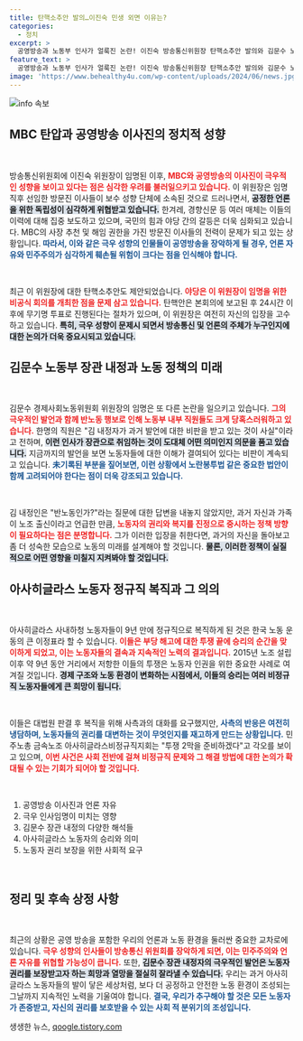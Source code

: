 ```yaml
---
title: 탄핵소추안 발의…이진숙 민생 외면 이유는?
categories:
  - 정치
excerpt: >
  공영방송과 노동부 인사가 얼룩진 논란! 이진숙 방송통신위원장 탄핵소추안 발의와 김문수 노동부 장관 내정의 충격적 배경을 파헤쳐보세요! 9년 만의 아사히글라스 정규직 출근도 놓치지 마세요!
feature_text: >
  공영방송과 노동부 인사가 얼룩진 논란! 이진숙 방송통신위원장 탄핵소추안 발의와 김문수 노동부 장관 내정의 충격적 배경을 파헤쳐보세요! 9년 만의 아사히글라스 정규직 출근도 놓치지 마세요!
image: 'https://www.behealthy4u.com/wp-content/uploads/2024/06/news.jpg'
---
```


<p><img src="https://www.behealthy4u.com/wp-content/uploads/2024/06/news.jpg" alt="info 속보" /></p>

<h2 data-ke-size="size26">MBC 탄압과 공영방송 이사진의 정치적 성향</h2>

<p data-ke-size="size16">&nbsp;</p>

<p>방송통신위원회에 이진숙 위원장이 임명된 이후, <b><span style="color: #ee2323;">MBC와 공영방송의 이사진이 극우적인 성향을 보이고 있다는 점은 심각한 우려를 불러일으키고 있습니다.</span></b> 이 위원장은 임명 직후 선임한 방문진 이사들이 보수 성향 단체에 소속된 것으로 드러나면서, <b><span style="background-color: #21538527;">공정한 언론을 위한 독립성이 심각하게 위협받고 있습니다.</span></b> 한겨레, 경향신문 등 여러 매체는 이들의 이력에 대해 집중 보도하고 있으며, 국민의 힘과 야당 간의 갈등은 더욱 심화되고 있습니다. MBC의 사장 추천 및 해임 권한을 가진 방문진 이사들의 전력이 문제가 되고 있는 상황입니다.<b><span style="color: #1a5490;"> 따라서, 이와 같은 극우 성향의 인물들이 공영방송을 장악하게 될 경우, 언론 자유와 민주주의가 심각하게 훼손될 위험이 크다는 점을 인식해야 합니다.</span></b></p>

<p data-ke-size="size16">&nbsp;</p>

<p>최근 이 위원장에 대한 탄핵소추안도 제안되었습니다. <b><span style="color: #ee2323;">야당은 이 위원장이 임명을 위한 비공식 회의를 개최한 점을 문제 삼고 있습니다.</span></b> 탄핵안은 본회의에 보고된 후 24시간 이후에 무기명 투표로 진행된다는 절차가 있으며, 이 위원장은 여전히 자신의 입장을 고수하고 있습니다. <b><span style="background-color: #21538527;">특히, 극우 성향이 문제시 되면서 방송통신 및 언론의 주체가 누구인지에 대한 논의가 더욱 중요시되고 있습니다.</span></b></p>

<h2 data-ke-size="size26">김문수 노동부 장관 내정과 노동 정책의 미래</h2>

<p data-ke-size="size16">&nbsp;</p>

<p>김문수 경제사회노동위원회 위원장의 임명은 또 다른 논란을 일으키고 있습니다. <b><span style="color: #ee2323;">그의 극우적인 발언과 함께 반노동 행보로 인해 노동부 내부 직원들도 크게 당혹스러워하고 있습니다.</span></b> 한명의 직원은 "김 내정자가 과거 발언에 대한 비판을 받고 있는 것이 사실"이라고 전하며, <b><span style="background-color: #21538527;">이런 인사가 장관으로 취임하는 것이 도대체 어떤 의미인지 의문을 품고 있습니다.</span></b> 지금까지의 발언을 보면 노동자들에 대한 이해가 결여되어 있다는 비판이 계속되고 있습니다. <b><span style="color: #1a5490;">未기록된 부분을 짚어보면, 이런 상황에서 노란봉투법 같은 중요한 법안이 함께 고려되어야 한다는 점이 더욱 강조되고 있습니다.</span></b></p>

<p data-ke-size="size16">&nbsp;</p>

<p>김 내정인은 "반노동인가?"라는 질문에 대한 답변을 내놓지 않았지만, 과거 자신과 가족이 노조 출신이라고 언급한 만큼, <b><span style="color: #ee2323;">노동자의 권리와 복지를 진정으로 중시하는 정책 방향이 필요하다는 점은 분명합니다.</span></b> 그가 이러한 입장을 취한다면, 과거의 자신을 돌아보고 좀 더 성숙한 모습으로 노동의 미래를 설계해야 할 것입니다. <b><span style="background-color: #21538527;">물론, 이러한 정책이 실질적으로 어떤 영향을 미칠지 지켜봐야 할 것입니다.</span></b></p>

<h2 data-ke-size="size26">아사히글라스 노동자 정규직 복직과 그 의의</h2>

<p data-ke-size="size16">&nbsp;</p>

<p>아사히글라스 사내하청 노동자들이 9년 만에 정규직으로 복직하게 된 것은 한국 노동 운동의 큰 이정표라 할 수 있습니다. <b><span style="color: #ee2323;">이들은 부당 해고에 대한 투쟁 끝에 승리의 순간을 맞이하게 되었고, 이는 노동자들의 결속과 지속적인 노력의 결과입니다.</span></b> 2015년 노조 설립 이후 약 9년 동안 거리에서 저항한 이들의 투쟁은 노동자 인권을 위한 중요한 사례로 여겨질 것입니다. <b><span style="background-color: #21538527;">경제 구조와 노동 환경이 변화하는 시점에서, 이들의 승리는 여러 비정규직 노동자들에게 큰 희망이 됩니다.</span></b></p>

<p data-ke-size="size16">&nbsp;</p>

<p>이들은 대법원 판결 후 복직을 위해 사측과의 대화를 요구했지만, <b><span style="color: #1a5490;">사측의 반응은 여전히 냉담하며, 노동자들의 권리를 대변하는 것이 무엇인지를 재고하게 만드는 상황입니다.</span></b> 민주노총 금속노조 아사히글라스비정규직지회는 "투쟁 2막을 준비하겠다"고 각오를 보이고 있으며, <b><span style="color: #ee2323;">이번 사건은 사회 전반에 걸쳐 비정규직 문제와 그 해결 방법에 대한 논의가 확대될 수 있는 기회가 되어야 할 것입니다.</span></b></p>

<p data-ke-size="size16">&nbsp;</p>

<ol>
  <li>공영방송 이사진과 언론 자유</li>
  <li>극우 인사임명이 미치는 영향</li>
  <li>김문수 장관 내정의 다양한 해석들</li>
  <li>아사히글라스 노동자의 승리와 의미</li>
  <li>노동자 권리 보장을 위한 사회적 요구</li>
</ol>

<p data-ke-size="size16">&nbsp;</p>

<h2 data-ke-size="size26">정리 및 후속 상정 사항</h2>

<p data-ke-size="size16">&nbsp;</p>

<p>최근의 상황은 공영 방송을 포함한 우리의 언론과 노동 환경을 둘러싼 중요한 교차로에 있습니다. <b><span style="color: #ee2323;">극우 성향의 인사들이 방송통신 위원회를 장악하게 되면, 이는 민주주의와 언론 자유를 위협할 가능성이 큽니다.</span></b> 또한, <b><span style="background-color: #21538527;">김문수 장관 내정자의 극우적인 발언은 노동자 권리를 보장받고자 하는 희망과 열망을 절실히 잘라낼 수 있습니다.</span></b> 우리는 과거 아사히글라스 노동자들의 발이 닿은 세상처럼, 보다 더 공정하고 안전한 노동 환경이 조성되는 그날까지 지속적인 노력을 기울여야 합니다. <b><span style="color: #1a5490;">결국, 우리가 추구해야 할 것은 모든 노동자가 존중받고, 자신의 권리를 보호받을 수 있는 사회 적 분위기의 조성입니다.</span></b></p>
생생한 뉴스, <a href="https://qoogle.tistory.com" rel="dofollow">qoogle.tistory.com</a>


